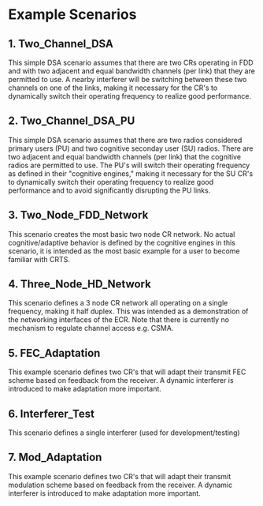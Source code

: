# Example Scenarios
## 1. Two\_Channel\_DSA

This simple DSA scenario assumes that there are two CRs operating in FDD
and with two adjacent and equal bandwidth channels (per link) that they 
are permitted to use. A nearby interferer will be switching between these
two channels on one of the links, making it necessary for the CR's to
dynamically switch their operating frequency to realize good performance.

## 2. Two\_Channel\_DSA\_PU

This simple DSA scenario assumes that there are two radios considered primary
users (PU) and two cognitive seconday user (SU) radios. There are two adjacent 
and equal bandwidth channels (per link) that the cognitive radios are permitted 
to use. The PU's will switch their operating frequency as defined in their
"cognitive engines," making it necessary for the SU CR's to dynamically switch
their operating frequency to realize good performance and to avoid significantly
disrupting the PU links.

## 3. Two\_Node\_FDD\_Network

This scenario creates the most basic two node CR network. No actual
cognitive/adaptive behavior is defined by the cognitive engines in
this scenario, it is intended as the most basic example for a user
to become familiar with CRTS.

## 4. Three\_Node\_HD\_Network

This scenario defines a 3 node CR network all operating on a single
frequency, making it half duplex. This was intended as a demonstration
of the networking interfaces of the ECR. Note that there is currently
no mechanism to regulate channel access e.g. CSMA.

## 5. FEC\_Adaptation

This example scenario defines two CR's that will adapt their transmit FEC
scheme based on feedback from the receiver. A dynamic interferer is introduced
to make adaptation more important.

## 6. Interferer\_Test

This scenario defines a single interferer (used for development/testing)

## 7. Mod\_Adaptation

This example scenario defines two CR's that will adapt their transmit modulation
scheme based on feedback from the receiver. A dynamic interferer is introduced
to make adaptation more important.
